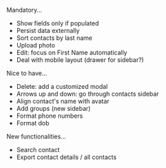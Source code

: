 Mandatory...
- Show fields only if populated
- Persist data externally
- Sort contacts by last name
- Upload photo
- Edit: focus on First Name automatically
- Deal with mobile layout (drawer for sidebar?)

Nice to have...
- Delete: add a customized modal
- Arrows up and down: go through contacts sidebar
- Align contact's name with avatar
- Add groups (new sidebar)
- Format phone numbers
- Format dob

New functionalities...
- Search contact
- Export contact details / all contacts